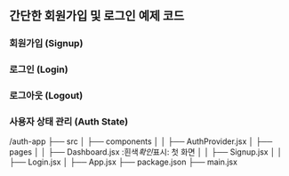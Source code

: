 ## 간단한 회원가입 및 로그인 예제 코드

### 회원가입 (Signup)

### 로그인 (Login)

### 로그아웃 (Logout)

### 사용자 상태 관리 (Auth State)

/auth-app
├── src
│ ├── components
│ │ ├── AuthProvider.jsx
│ ├── pages
│ │ ├── Dashboard.jsx :흰색*확인*표시: 첫 화면
│ │ ├── Signup.jsx
│ │ ├── Login.jsx
│ ├── App.jsx
├── package.json
├── main.jsx
